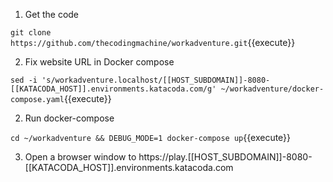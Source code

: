1. Get the code

`git clone https://github.com/thecodingmachine/workadventure.git`{{execute}}

2. Fix website URL in Docker compose

`sed -i 's/workadventure.localhost/[[HOST_SUBDOMAIN]]-8080-[[KATACODA_HOST]].environments.katacoda.com/g' ~/workadventure/docker-compose.yaml`{{execute}}

2. Run docker-compose

`cd ~/workadventure && DEBUG_MODE=1 docker-compose up`{{execute}}

3. Open a browser window to https://play.[[HOST_SUBDOMAIN]]-8080-[[KATACODA_HOST]].environments.katacoda.com

